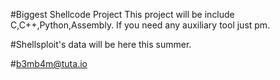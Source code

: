 #Biggest Shellcode Project
      This project will be include C,C++,Python,Assembly.
      If you need any auxiliary tool just pm.
      

#Shellsploit's data will be here this summer.      

#b3mb4m@tuta.io  
